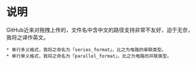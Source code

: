 # 说明
GitHub近来对拖拽上传的，文件名中含中文的路径支持非常不友好，迫于无奈，我将之译作英文。
```  
* 单行多义格式，我将之命名为「series_format」，比之为电路的串联类型。
* 单行单义格式，我将之命名为「parallel_format」，比之为电路的并联类型。

